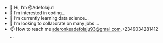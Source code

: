 - 👋 Hi, I’m @Adefolaju1
- 👀 I’m interested in coding...
- 🌱 I’m currently learning data science...
- 💞️ I’m looking to collaborate on many jobs ...
- 📫 How to reach me aderonkeadefolaju93@gmail.com,+2349034281412 ...

<!---
Adefolaju1/Adefolaju1 is a ✨ special ✨ repository because its `README.md` (this file) appears on your GitHub profile.
You can click the Preview link to take a look at your changes.
--->
